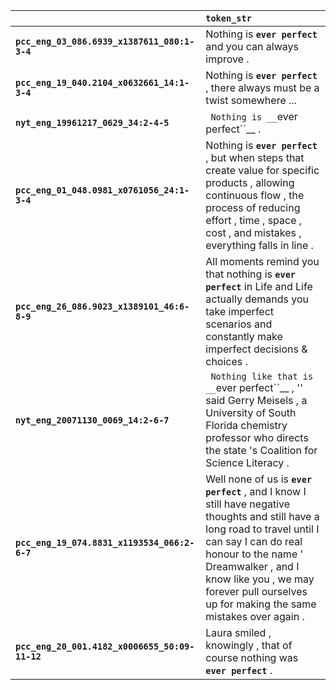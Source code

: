 |                                                | `token_str`                                                                                                                                                                                                                                                                                |
|:-----------------------------------------------|:-------------------------------------------------------------------------------------------------------------------------------------------------------------------------------------------------------------------------------------------------------------------------------------------|
| **`pcc_eng_03_086.6939_x1387611_080:1-3-4`**   | Nothing is __``ever perfect``__ and you can always improve .                                                                                                                                                                                                                               |
| **`pcc_eng_19_040.2104_x0632661_14:1-3-4`**    | Nothing is __``ever perfect``__ , there always must be a twist somewhere ...                                                                                                                                                                                                               |
| **`nyt_eng_19961217_0629_34:2-4-5`**           | `` Nothing is __``ever perfect``__ .                                                                                                                                                                                                                                                       |
| **`pcc_eng_01_048.0981_x0761056_24:1-3-4`**    | Nothing is __``ever perfect``__ , but when steps that create value for specific products , allowing continuous flow , the process of reducing effort , time , space , cost , and mistakes , everything falls in line .                                                                     |
| **`pcc_eng_26_086.9023_x1389101_46:6-8-9`**    | All moments remind you that nothing is __``ever perfect``__ in Life and Life actually demands you take imperfect scenarios and constantly make imperfect decisions & choices .                                                                                                             |
| **`nyt_eng_20071130_0069_14:2-6-7`**           | `` Nothing like that is __``ever perfect``__ , '' said Gerry Meisels , a University of South Florida chemistry professor who directs the state 's Coalition for Science Literacy .                                                                                                         |
| **`pcc_eng_19_074.8831_x1193534_066:2-6-7`**   | Well none of us is __``ever perfect``__ , and I know I still have negative thoughts and still have a long road to travel until I can say I can do real honour to the name ' Dreamwalker , and I know like you , we may forever pull ourselves up for making the same mistakes over again . |
| **`pcc_eng_20_001.4182_x0006655_50:09-11-12`** | Laura smiled , knowingly , that of course nothing was __``ever perfect``__ .                                                                                                                                                                                                               |